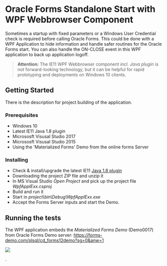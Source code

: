 # Oracle Forms Standalone Start with WPF Webbrowser Component

Sometimes a startup with fixed parameters or a Windows User Credential check is required before calling Oracle Forms. This could be done with a WPF Application to hide information and handle safer routines for the Oracle Forms start. You can also handle the ON-CLOSE event in this WPF application to back up application logoff.

>**Attention:**
>The IE11 WPF Webbrowser component *incl. Java plugin* is not forward-looking technology, but it can be helpful for rapid prototyping and deployments on Windows 10 clients.

## Getting Started

There is the description for project building of the application.

### Prerequisites

- Windows 10
- Latest IE11 Java 1.8 plugin
- Micrososft Visusal Studio 2017 
- Micrososft Visusal Studio 2015 
- Using the 'Materialized Forms' Demo from the online forms Server

### Installing

- Check & install/upgrade the latest IE11 [Java 1.8 plugin](https://www.java.com/verify)
- Downloading the project ZIP file and unzip it
- In MS Visual Studio *Open Project* and pick up the project file *WpfAppIExx.csproj*
- Build and run it
- Start in *project\bin\Debug\WpfAppIExx.exe*
- Accept the Forms Server inputs and start the Demo.

## Running the tests

The WPF application embeds the *Materialized Forms Demo* (Demo0017) from Oracle Forms Demo server: https://forms-demo.com/plsql/cd_forms12demo?sg=0&anw=1 


<img src="http://www.fmatz.com/FormsWPFstart3.gif"/>

.